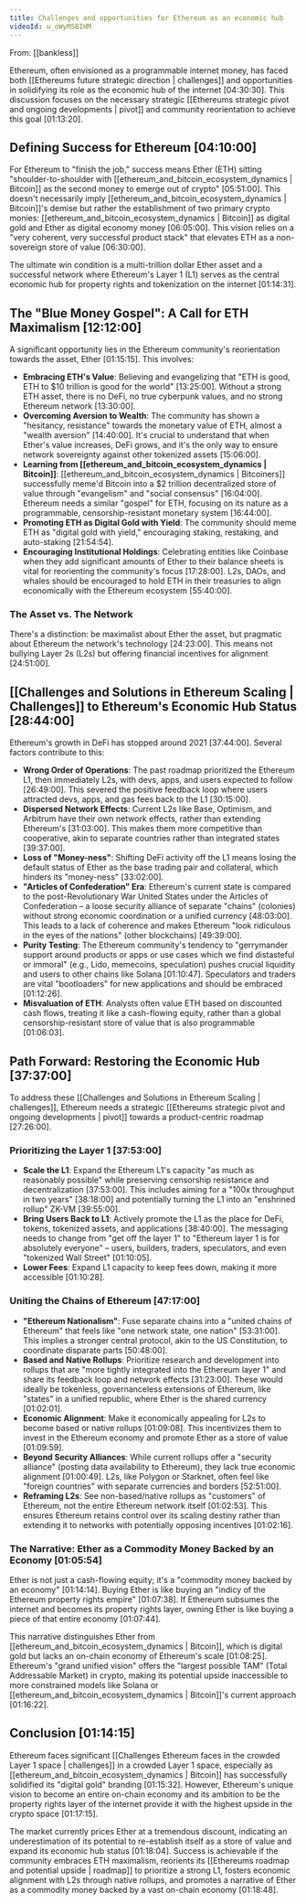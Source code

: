 ```yaml
---
title: Challenges and opportunities for Ethereum as an economic hub
videoId: u_oWyM5BIHM
---
```


From: [[bankless]] <br/> 

Ethereum, often envisioned as a programmable internet money, has faced both [[Ethereums future strategic direction | challenges]] and opportunities in solidifying its role as the economic hub of the internet <a class="yt-timestamp" data-t="04:30:30">[04:30:30]</a>. This discussion focuses on the necessary strategic [[Ethereums strategic pivot and ongoing developments | pivot]] and community reorientation to achieve this goal <a class="yt-timestamp" data-t="01:13:20">[01:13:20]</a>.

## Defining Success for Ethereum <a class="yt-timestamp" data-t="04:10:00">[04:10:00]</a>

For Ethereum to "finish the job," success means Ether (ETH) sitting "shoulder-to-shoulder with [[ethereum_and_bitcoin_ecosystem_dynamics | Bitcoin]] as the second money to emerge out of crypto" <a class="yt-timestamp" data-t="05:51:00">[05:51:00]</a>. This doesn't necessarily imply [[ethereum_and_bitcoin_ecosystem_dynamics | Bitcoin]]'s demise but rather the establishment of two primary crypto monies: [[ethereum_and_bitcoin_ecosystem_dynamics | Bitcoin]] as digital gold and Ether as digital economy money <a class="yt-timestamp" data-t="06:05:00">[06:05:00]</a>. This vision relies on a "very coherent, very successful product stack" that elevates ETH as a non-sovereign store of value <a class="yt-timestamp" data-t="06:30:00">[06:30:00]</a>.

The ultimate win condition is a multi-trillion dollar Ether asset and a successful network where Ethereum's Layer 1 (L1) serves as the central economic hub for property rights and tokenization on the internet <a class="yt-timestamp" data-t="01:14:31">[01:14:31]</a>.

## The "Blue Money Gospel": A Call for ETH Maximalism <a class="yt-timestamp" data-t="12:12:00">[12:12:00]</a>

A significant opportunity lies in the Ethereum community's reorientation towards the asset, Ether <a class="yt-timestamp" data-t="01:15:15">[01:15:15]</a>.
This involves:

*   **Embracing ETH's Value**: Believing and evangelizing that "ETH is good, ETH to $10 trillion is good for the world" <a class="yt-timestamp" data-t="13:25:00">[13:25:00]</a>. Without a strong ETH asset, there is no DeFi, no true cyberpunk values, and no strong Ethereum network <a class="yt-timestamp" data-t="13:30:00">[13:30:00]</a>.
*   **Overcoming Aversion to Wealth**: The community has shown a "hesitancy, resistance" towards the monetary value of ETH, almost a "wealth aversion" <a class="yt-timestamp" data-t="14:40:00">[14:40:00]</a>. It's crucial to understand that when Ether's value increases, DeFi grows, and it's the only way to ensure network sovereignty against other tokenized assets <a class="yt-timestamp" data-t="15:06:00">[15:06:00]</a>.
*   **Learning from [[ethereum_and_bitcoin_ecosystem_dynamics | Bitcoin]]**: [[ethereum_and_bitcoin_ecosystem_dynamics | Bitcoiners]] successfully meme'd Bitcoin into a $2 trillion decentralized store of value through "evangelism" and "social consensus" <a class="yt-timestamp" data-t="16:04:00">[16:04:00]</a>. Ethereum needs a similar "gospel" for ETH, focusing on its nature as a programmable, censorship-resistant monetary system <a class="yt-timestamp" data-t="16:44:00">[16:44:00]</a>.
*   **Promoting ETH as Digital Gold with Yield**: The community should meme ETH as "digital gold with yield," encouraging staking, restaking, and auto-staking <a class="yt-timestamp" data-t="21:54:00">[21:54:54]</a>.
*   **Encouraging Institutional Holdings**: Celebrating entities like Coinbase when they add significant amounts of Ether to their balance sheets is vital for reorienting the community's focus <a class="yt-timestamp" data-t="17:28:00">[17:28:00]</a>. L2s, DAOs, and whales should be encouraged to hold ETH in their treasuries to align economically with the Ethereum ecosystem <a class="yt-timestamp" data-t="55:40:00">[55:40:00]</a>.

### The Asset vs. The Network

There's a distinction: be maximalist about Ether the asset, but pragmatic about Ethereum the network's technology <a class="yt-timestamp" data-t="24:23:00">[24:23:00]</a>. This means not bullying Layer 2s (L2s) but offering financial incentives for alignment <a class="yt-timestamp" data-t="24:51:00">[24:51:00]</a>.

## [[Challenges and Solutions in Ethereum Scaling | Challenges]] to Ethereum's Economic Hub Status <a class="yt-timestamp" data-t="28:44:00">[28:44:00]</a>

Ethereum's growth in DeFi has stopped around 2021 <a class="yt-timestamp" data-t="37:44:00">[37:44:00]</a>. Several factors contribute to this:

*   **Wrong Order of Operations**: The past roadmap prioritized the Ethereum L1, then immediately L2s, with devs, apps, and users expected to follow <a class="yt-timestamp" data-t="26:49:00">[26:49:00]</a>. This severed the positive feedback loop where users attracted devs, apps, and gas fees back to the L1 <a class="yt-timestamp" data-t="30:15:00">[30:15:00]</a>.
*   **Dispersed Network Effects**: Current L2s like Base, Optimism, and Arbitrum have their own network effects, rather than extending Ethereum's <a class="yt-timestamp" data-t="31:03:00">[31:03:00]</a>. This makes them more competitive than cooperative, akin to separate countries rather than integrated states <a class="yt-timestamp" data-t="39:37:00">[39:37:00]</a>.
*   **Loss of "Money-ness"**: Shifting DeFi activity off the L1 means losing the default status of Ether as the base trading pair and collateral, which hinders its "money-ness" <a class="yt-timestamp" data-t="33:02:00">[33:02:00]</a>.
*   **"Articles of Confederation" Era**: Ethereum's current state is compared to the post-Revolutionary War United States under the Articles of Confederation – a loose security alliance of separate "chains" (colonies) without strong economic coordination or a unified currency <a class="yt-timestamp" data-t="48:03:00">[48:03:00]</a>. This leads to a lack of coherence and makes Ethereum "look ridiculous in the eyes of the nations" (other blockchains) <a class="yt-timestamp" data-t="49:39:00">[49:39:00]</a>.
*   **Purity Testing**: The Ethereum community's tendency to "gerrymander support around products or apps or use cases which we find distasteful or immoral" (e.g., Lido, memecoins, speculation) pushes crucial liquidity and users to other chains like Solana <a class="yt-timestamp" data-t="01:10:47">[01:10:47]</a>. Speculators and traders are vital "bootloaders" for new applications and should be embraced <a class="yt-timestamp" data-t="01:12:26">[01:12:26]</a>.
*   **Misvaluation of ETH**: Analysts often value ETH based on discounted cash flows, treating it like a cash-flowing equity, rather than a global censorship-resistant store of value that is also programmable <a class="yt-timestamp" data-t="01:06:03">[01:06:03]</a>.

## Path Forward: Restoring the Economic Hub <a class="yt-timestamp" data-t="37:37:00">[37:37:00]</a>

To address these [[Challenges and Solutions in Ethereum Scaling | challenges]], Ethereum needs a strategic [[Ethereums strategic pivot and ongoing developments | pivot]] towards a product-centric roadmap <a class="yt-timestamp" data-t="27:26:00">[27:26:00]</a>.

### Prioritizing the Layer 1 <a class="yt-timestamp" data-t="37:53:00">[37:53:00]</a>

*   **Scale the L1**: Expand the Ethereum L1's capacity "as much as reasonably possible" while preserving censorship resistance and decentralization <a class="yt-timestamp" data-t="37:53:00">[37:53:00]</a>. This includes aiming for a "100x throughput in two years" <a class="yt-timestamp" data-t="38:18:00">[38:18:00]</a> and potentially turning the L1 into an "enshrined rollup" ZK-VM <a class="yt-timestamp" data-t="39:55:00">[39:55:00]</a>.
*   **Bring Users Back to L1**: Actively promote the L1 as the place for DeFi, tokens, tokenized assets, and applications <a class="yt-timestamp" data-t="38:40:00">[38:40:00]</a>. The messaging needs to change from "get off the layer 1" to "Ethereum layer 1 is for absolutely everyone" – users, builders, traders, speculators, and even "tokenized Wall Street" <a class="yt-timestamp" data-t="01:10:05">[01:10:05]</a>.
*   **Lower Fees**: Expand L1 capacity to keep fees down, making it more accessible <a class="yt-timestamp" data-t="01:10:28">[01:10:28]</a>.

### Uniting the Chains of Ethereum <a class="yt-timestamp" data-t="47:17:00">[47:17:00]</a>

*   **"Ethereum Nationalism"**: Fuse separate chains into a "united chains of Ethereum" that feels like "one network state, one nation" <a class="yt-timestamp" data-t="53:31:00">[53:31:00]</a>. This implies a stronger central protocol, akin to the US Constitution, to coordinate disparate parts <a class="yt-timestamp" data-t="50:48:00">[50:48:00]</a>.
*   **Based and Native Rollups**: Prioritize research and development into rollups that are "more tightly integrated into the Ethereum layer 1" and share its feedback loop and network effects <a class="yt-timestamp" data-t="31:23:00">[31:23:00]</a>. These would ideally be tokenless, governanceless extensions of Ethereum, like "states" in a unified republic, where Ether is the shared currency <a class="yt-timestamp" data-t="01:02:01">[01:02:01]</a>.
*   **Economic Alignment**: Make it economically appealing for L2s to become based or native rollups <a class="yt-timestamp" data-t="01:09:08">[01:09:08]</a>. This incentivizes them to invest in the Ethereum economy and promote Ether as a store of value <a class="yt-timestamp" data-t="01:09:59">[01:09:59]</a>.
*   **Beyond Security Alliances**: While current rollups offer a "security alliance" (posting data availability to Ethereum), they lack true economic alignment <a class="yt-timestamp" data-t="01:00:49">[01:00:49]</a>. L2s, like Polygon or Starknet, often feel like "foreign countries" with separate currencies and borders <a class="yt-timestamp" data-t="52:51:00">[52:51:00]</a>.
*   **Reframing L2s**: See non-based/native rollups as "customers" of Ethereum, not the entire Ethereum network itself <a class="yt-timestamp" data-t="01:02:53">[01:02:53]</a>. This ensures Ethereum retains control over its scaling destiny rather than extending it to networks with potentially opposing incentives <a class="yt-timestamp" data-t="01:02:16">[01:02:16]</a>.

### The Narrative: Ether as a Commodity Money Backed by an Economy <a class="yt-timestamp" data-t="01:05:54">[01:05:54]</a>

Ether is not just a cash-flowing equity; it's a "commodity money backed by an economy" <a class="yt-timestamp" data-t="01:14:14">[01:14:14]</a>. Buying Ether is like buying an "indicy of the Ethereum property rights empire" <a class="yt-timestamp" data-t="01:07:38">[01:07:38]</a>. If Ethereum subsumes the internet and becomes its property rights layer, owning Ether is like buying a piece of that entire economy <a class="yt-timestamp" data-t="01:07:44">[01:07:44]</a>.

This narrative distinguishes Ether from [[ethereum_and_bitcoin_ecosystem_dynamics | Bitcoin]], which is digital gold but lacks an on-chain economy of Ethereum's scale <a class="yt-timestamp" data-t="01:08:25">[01:08:25]</a>. Ethereum's "grand unified vision" offers the "largest possible TAM" (Total Addressable Market) in crypto, making its potential upside inaccessible to more constrained models like Solana or [[ethereum_and_bitcoin_ecosystem_dynamics | Bitcoin]]'s current approach <a class="yt-timestamp" data-t="01:16:22">[01:16:22]</a>.

## Conclusion <a class="yt-timestamp" data-t="01:14:15">[01:14:15]</a>

Ethereum faces significant [[Challenges Ethereum faces in the crowded Layer 1 space | challenges]] in a crowded Layer 1 space, especially as [[ethereum_and_bitcoin_ecosystem_dynamics | Bitcoin]] has successfully solidified its "digital gold" branding <a class="yt-timestamp" data-t="01:15:32">[01:15:32]</a>. However, Ethereum's unique vision to become an entire on-chain economy and its ambition to be the property rights layer of the internet provide it with the highest upside in the crypto space <a class="yt-timestamp" data-t="01:17:15">[01:17:15]</a>.

The market currently prices Ether at a tremendous discount, indicating an underestimation of its potential to re-establish itself as a store of value and expand its economic hub status <a class="yt-timestamp" data-t="01:18:04">[01:18:04]</a>. Success is achievable if the community embraces ETH maximalism, reorients its [[Ethereums roadmap and potential upside | roadmap]] to prioritize a strong L1, fosters economic alignment with L2s through native rollups, and promotes a narrative of Ether as a commodity money backed by a vast on-chain economy <a class="yt-timestamp" data-t="01:18:48">[01:18:48]</a>.